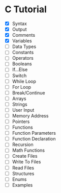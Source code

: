 # C Tutorial

-[x] Syntax
-[x] Output
-[x] Comments
-[x] Variables
-[ ] Data Types
-[ ] Constants
-[ ] Operators
-[ ] Booleans
-[ ] If...Else
-[ ] Switch
-[ ] While Loop
-[ ] For Loop
-[ ] Break/Continue
-[ ] Arrays
-[ ] Strings
-[ ] User Input
-[ ] Memory Address
-[ ] Pointers
-[ ] Functions
-[ ] Function Parameters
-[ ] Function Declaration
-[ ] Recursion
-[ ] Math Functions
-[ ] Create Files
-[ ] Write To Files
-[ ] Read Files
-[ ] Structures
-[ ] Enums
-[ ] Examples
